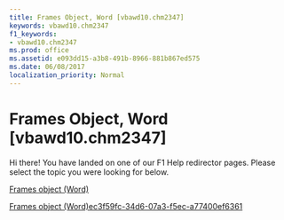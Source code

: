 ```yaml
---
title: Frames Object, Word [vbawd10.chm2347]
keywords: vbawd10.chm2347
f1_keywords:
- vbawd10.chm2347
ms.prod: office
ms.assetid: e093dd15-a3b8-491b-8966-881b867ed575
ms.date: 06/08/2017
localization_priority: Normal
---
```



# Frames Object, Word [vbawd10.chm2347]

Hi there! You have landed on one of our F1 Help redirector pages. Please select the topic you were looking for below.

[Frames object (Word)](http://msdn.microsoft.com/library/d0f526b5-ae1d-ad7a-0da3-5a7b30526b55%28Office.15%29.aspx)

[Frames object (Word)ec3f59fc-34d6-07a3-f5ec-a77400ef6361](http://msdn.microsoft.com/library/ec3f59fc-34d6-07a3-f5ec-a77400ef6361%28Office.15%29.aspx)


